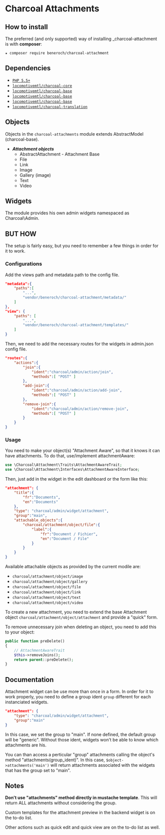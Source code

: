 Charcoal Attachments
====================

## How to install

The preferred (and only supported) way of installing _charcoal-attachment is with **composer**:

```shell
★ composer require beneroch/charcoal-attachment
```


## Dependencies

- [`PHP 5.5+`](http://php.net)
- [`locomotivemtl/charcoal-core`](https://github.com/locomotivemtl/charcoal-core)
- [`locomotivemtl/charcoal-base`](https://github.com/locomotivemtl/charcoal-base)
- [`locomotivemtl/charcoal-base`](https://github.com/locomotivemtl/charcoal-admin)
- [`locomotivemtl/charcoal-base`](https://github.com/locomotivemtl/charcoal-ui)
- [`locomotivemtl/charcoal-translation`](https://github.com/locomotivemtl/charcoal-translation)

## Objects

Objects in the `charcoal-attachments` module extends AbstractModel (charcoal-base).

- ***Attachment objects***
	- AbstractAttachment - Attachment Base
	- File
	- Link
	- Image
	- Gallery (image)
	- Text
	- Video

## Widgets

The module provides his own admin widgets namespaced as Charcoal\Admin.

## BUT HOW

The setup is fairly easy, but you need to remember a few things in order for it to work.

### Configurations

Add the views path and metadata path to the config file.
```json
"metadata":{
    "paths":[
        "...",
        "vendor/beneroch/charcoal-attachment/metadata/"
    ]
},
"view": {
    "paths": [
        "...",
        "vendor/beneroch/charcoal-attachment/templates/"
    ]
}
```

Then, we need to add the necessary routes for the widgets in admin.json config file.
```json
"routes":{
    "actions":{
        "join":{
            "ident":"charcoal/admin/action/join",
            "methods":[ "POST" ]
        },
        "add-join":{
            "ident":"charcoal/admin/action/add-join",
            "methods":[ "POST" ]
        },
        "remove-join":{
            "ident":"charcoal/admin/action/remove-join",
            "methods":[ "POST" ]
        }
    }
}
```



### Usage

You need to make your object(s) "Attachment Aware", so that it knows it can have attachments. To do that, use/implement attachmentAware:
```php
use \Charcoal\Attachment\Traits\AttachmentAwareTrait;
use \Charcoal\Attachment\Interfaces\AttachmentAwareInterface;
```

Then, just add in the widget in the edit dashboard or the form like this:
```json
"attachment": {
    "title":{
        "fr":"Documents",
        "en":"Documents"
    },
    "type": "charcoal/admin/widget/attachment",
    "group":"main",
    "attachable_objects":{
        "charcoal/attachment/object/file":{
            "label":{
                "fr":"Document / Fichier",
                "en":"Document / File"
            }
        }
    }
}
```

Available attachable objects as provided by the current modile are:

- `charcoal/attachment/object/image`
- `charcoal/attachment/object/gallery`
- `charcoal/attachment/object/file`
- `charcoal/attachment/object/link`
- `charcoal/attachment/object/text`
- `charcoal/attachment/object/video`

To create a new attachment, you need to extend the base Attachment object `charcoal/attachment/object/attachment` and provide a "quick" form.

To remove unnecessary join when deleting an object, you need to add this to your object:
```php
public function preDelete()
{
    // AttachmentAwareTrait
    $this->removeJoins();
    return parent::preDelete();
}
```

## Documentation
Attachment widget can be use more than once in a form. In order for it to work properly, you need to define a group ident `group` different for each instanciated widgets.
```json
"attachment": {
    "type": "charcoal/admin/widget/attachment",
    "group":"main"
}
```
In this case, we set the group to "main". If none defined, the default group will be "generic". Without those ident, widgets won't be able to know which attachments are his.

You can than access a perticular "group" attachments calling the object's method "attachments(group_ident)". In this case, `$object->attachments('main')` will return attachments associated with the widgets that has the group set to "main".

## Notes

**Don't use "attachments" method directly in mustache template**. This will return ALL attachments without considering the group.

Custom templates for the attachment preview in the backend widget is on the to-do list.

Other actions such as quick edit and quick view are on the to-do list as well.
